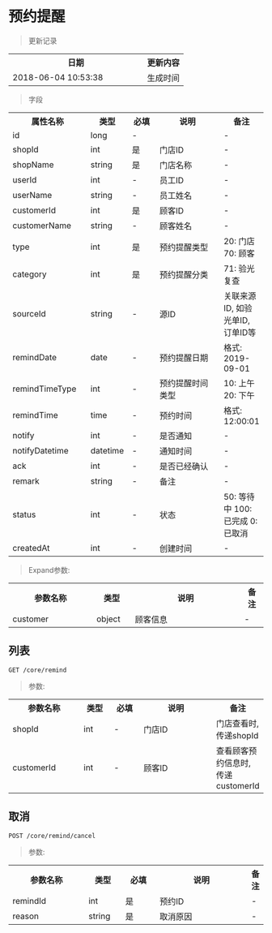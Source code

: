 # 预约提醒

> 更新记录

<table>
    <tr>
        <th style="width:250px;">日期</th>
        <th>更新内容</th>
    </tr>
    <tr>
        <td>2018-06-04 10:53:38</td>
        <td>生成时间</td>
    </tr>
</table>

> 字段

<table>
    <tr>
        <th style="width:150px;">属性名称</th>
        <th style="width:60px;">类型</th>
        <th style="width:60px;">必填</th>
        <th style="width:200px;">说明</th>
        <th>备注</th>
    </tr>
    <tr>
        <td>id</td>
        <td>long</td>
        <td>-</td>
        <td></td>
        <td>-</td>
    </tr>
    <tr>
        <td>shopId</td>
        <td>int</td>
        <td>是</td>
        <td>门店ID</td>
        <td>-</td>
    </tr>
    <tr>
        <td>shopName</td>
        <td>string</td>
        <td>是</td>
        <td>门店名称</td>
        <td>-</td>
    </tr>
    <tr>
        <td>userId</td>
        <td>int</td>
        <td>-</td>
        <td>员工ID</td>
        <td>-</td>
    </tr>
    <tr>
        <td>userName</td>
        <td>string</td>
        <td>-</td>
        <td>员工姓名</td>
        <td>-</td>
    </tr>
    <tr>
        <td>customerId</td>
        <td>int</td>
        <td>是</td>
        <td>顾客ID</td>
        <td>-</td>
    </tr>
    <tr>
        <td>customerName</td>
        <td>string</td>
        <td>-</td>
        <td>顾客姓名</td>
        <td>-</td>
    </tr>
    <tr>
        <td>type</td>
        <td>int</td>
        <td>是</td>
        <td>预约提醒类型</td>
        <td>20: 门店 70: 顾客</td>
    </tr>
    <tr>
        <td>category</td>
        <td>int</td>
        <td>是</td>
        <td>预约提醒分类</td>
        <td>71: 验光复查</td>
    </tr>
    <tr>
        <td>sourceId</td>
        <td>string</td>
        <td>-</td>
        <td>源ID</td>
        <td>关联来源ID, 如验光单ID, 订单ID等</td>
    </tr>
    <tr>
        <td>remindDate</td>
        <td>date</td>
        <td>-</td>
        <td>预约提醒日期</td>
        <td>格式: 2019-09-01</td>
    </tr>
    <tr>
        <td>remindTimeType</td>
        <td>int</td>
        <td>-</td>
        <td>预约提醒时间类型</td>
        <td>10: 上午 20: 下午</td>
    </tr>
    <tr>
        <td>remindTime</td>
        <td>time</td>
        <td>-</td>
        <td>预约时间</td>
        <td>格式: 12:00:01</td>
    </tr>
    <tr>
        <td>notify</td>
        <td>int</td>
        <td>-</td>
        <td>是否通知</td>
        <td>-</td>
    </tr>
    <tr>
        <td>notifyDatetime</td>
        <td>datetime</td>
        <td>-</td>
        <td>通知时间</td>
        <td>-</td>
    </tr>
    </tr>
    <tr>
        <td>ack</td>
        <td>int</td>
        <td>-</td>
        <td>是否已经确认</td>
        <td>-</td>
    </tr>
    <tr>
        <td>remark</td>
        <td>string</td>
        <td>-</td>
        <td>备注</td>
        <td>-</td>
    </tr>
    <tr>
        <td>status</td>
        <td>int</td>
        <td>-</td>
        <td>状态</td>
        <td>50: 等待中 100: 已完成 0: 已取消</td>
    </tr>   
    <tr>
        <td>createdAt</td>
        <td>int</td>
        <td>-</td>
        <td>创建时间</td>
        <td>-</td>
    </tr>  
</table>

> Expand参数:

<table>
    <tr>
        <th style="width:150px;">参数名称</th>
        <th style="width:60px;">类型</th>
        <th style="width:200px;">说明</th>
        <th>备注</th>
    </tr>
    <tr>
        <td>customer</td>
        <td>object</td>
        <td>顾客信息</td>
        <td>-</td>
    </tr>
</table>


## 列表

```
GET /core/remind
```

> 参数:
<table>
    <tr>
        <th style="width:150px;">参数名称</th>
        <th style="width:60px;">类型</th>
        <th style="width:60px;">必填</th>
        <th style="width:200px;">说明</th>
        <th>备注</th>
    </tr>
    <tr>
        <td>shopId</td>
        <td>int</td>
        <td>-</td>
        <td>门店ID</td>
        <td>门店查看时, 传递shopId</td>
    </tr> 
    <tr>
        <td>customerId</td>
        <td>int</td>
        <td>-</td>
        <td>顾客ID</td>
        <td>查看顾客预约信息时, 传递customerId</td>
    </tr>
</table>

## 取消

```
POST /core/remind/cancel
```

> 参数:
<table>
    <tr>
        <th style="width:150px;">参数名称</th>
        <th style="width:60px;">类型</th>
        <th style="width:60px;">必填</th>
        <th style="width:200px;">说明</th>
        <th>备注</th>
    </tr>
    <tr>
        <td>remindId</td>
        <td>int</td>
        <td>是</td>
        <td>预约ID</td>
        <td>-</td>
    </tr> 
    <tr>
        <td>reason</td>
        <td>string</td>
        <td>是</td>
        <td>取消原因</td>
        <td>-</td>
    </tr>
</table>